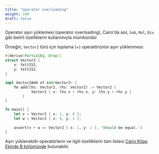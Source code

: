 ```yaml
---
title: "operator overloading"
weight: 340
draft: false
---
```


Operator aşırı yüklemesi (operator overloading), Cairo'da `Add`, `Sub`, `Mul`, `Div` gibi belirli özelliklerin kullanımıyla mümkündür

Örneğin, `Vector2` türü için toplama (+) operatörünün aşırı yüklenmesi:

```rust {.codebox}
#[derive(PartialEq, Drop)]
struct Vector2 {
    x: felt252,
    y: felt252,
}

impl Vector2Add of Add<Vector2> {
    fn add(lhs: Vector2, rhs: Vector2) -> Vector2 {
            Vector2 { x: lhs.x + rhs.x, y: lhs.y + rhs.y }
        }
}

fn main() {
    let v = Vector2 { x: 1, y: 0 };
    let w = Vector2 { x: 0, y: 1 };
    
    assert(v + w == Vector2 { x: 1, y: 1 }, 'Should be equal.')
}
```

Aşırı yüklenebilir operatörlerin ve ilgili özelliklerin tam listesi [Cairo Kitap Ekinde B bölümünde](https://cairo-book.github.io/appendix-02-operators-and-symbols.html) bulunabilir.
 
